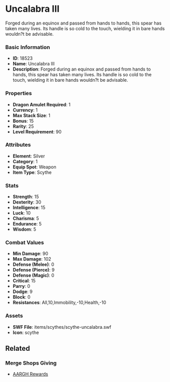 # Uncalabra III

Forged during an equinox and passed from hands to hands, this spear has taken many lives. Its handle is so cold to the touch, wielding it in bare hands wouldn?t be advisable.

### Basic Information

- **ID**: 18523
- **Name**: Uncalabra III
- **Description**: Forged during an equinox and passed from hands to hands, this spear has taken many lives. Its handle is so cold to the touch, wielding it in bare hands wouldn?t be advisable.

### Properties

- **Dragon Amulet Required**: 1
- **Currency**: 1
- **Max Stack Size**: 1
- **Bonus**: 15
- **Rarity**: 25
- **Level Requirement**: 90

### Attributes

- **Element**: Silver
- **Category**: 1
- **Equip Spot**: Weapon
- **Item Type**: Scythe

### Stats

- **Strength**: 15
- **Dexterity**: 30
- **Intelligence**: 15
- **Luck**: 10
- **Charisma**: 5
- **Endurance**: 5
- **Wisdom**: 5

### Combat Values

- **Min Damage**: 90
- **Max Damage**: 102
- **Defense (Melee)**: 0
- **Defense (Pierce)**: 9
- **Defense (Magic)**: 0
- **Critical**: 15
- **Parry**: 0
- **Dodge**: 9
- **Block**: 0
- **Resistances**: All,10,Immobility,-10,Health,-10

### Assets

- **SWF File**: items/scythes/scythe-uncalabra.swf
- **Icon**: scythe

## Related

### Merge Shops Giving

- [AARGH Rewards](../merge-shops/298-aargh-rewards.md)

